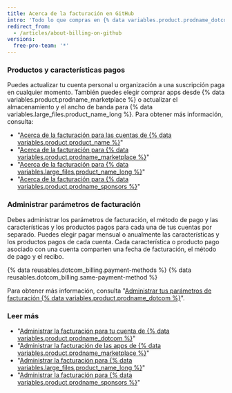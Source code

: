 ```yaml
---
title: Acerca de la facturación en GitHub
intro: 'Todo lo que compras en {% data variables.product.prodname_dotcom %} comparte la fecha de facturación, el método de pago y el recibo de tu cuenta.'
redirect_from:
  - /articles/about-billing-on-github
versions:
  free-pro-team: '*'
---
```


### Productos y características pagos

Puedes actualizar tu cuenta personal u organización a una suscripción paga en cualquier momento. También puedes elegir comprar apps desde {% data variables.product.prodname_marketplace %} o actualizar el almacenamiento y el ancho de banda para {% data variables.large_files.product_name_long %}. Para obtener más información, consulta:
- "[Acerca de la facturación para las cuentas de {% data variables.product.product_name %}](/articles/about-billing-for-github-accounts)"
- "[Acerca de la facturación para {% data variables.product.prodname_marketplace %}](/articles/about-billing-for-github-marketplace)"
- "[Acerca de la facturación para {% data variables.large_files.product_name_long %}](/articles/about-billing-for-git-large-file-storage)"
- "[Acerca de la facturación para {% data variables.product.prodname_sponsors %}](/articles/about-billing-for-github-sponsors)"

### Administrar parámetros de facturación

Debes administrar los parámetros de facturación, el método de pago y las características y los productos pagos para cada una de tus cuentas por separado. Puedes elegir pagar mensual o anualmente las características y los productos pagos de cada cuenta. Cada característica o producto pago asociado con una cuenta comparten una fecha de facturación, el método de pago y el recibo.

{% data reusables.dotcom_billing.payment-methods %} {% data reusables.dotcom_billing.same-payment-method %}

Para obtener más información, consulta "[Administrar tus parámetros de facturación {% data variables.product.prodname_dotcom %}](/articles/managing-your-github-billing-settings)".

### Leer más

- "[Administrar la facturación para tu cuenta de {% data variables.product.prodname_dotcom %}](/articles/managing-billing-for-your-github-account)"
- "[Administrar la facturación de las apps de {% data variables.product.prodname_marketplace %}](/articles/managing-billing-for-github-marketplace-apps)"
- "[Administrar la facturación para {% data variables.large_files.product_name_long %}](/articles/managing-billing-for-git-large-file-storage)"
- "[Administrar la facturación para {% data variables.product.prodname_sponsors %}](/articles/managing-billing-for-github-sponsors)"
